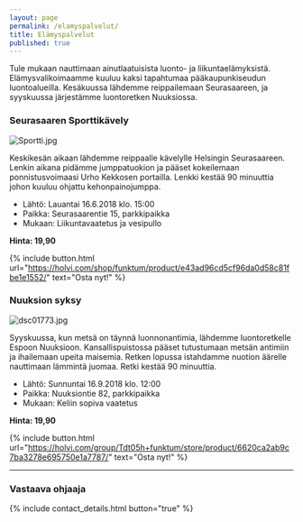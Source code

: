 ```yaml
---
layout: page
permalink: /elamyspalvelut/
title: Elämyspalvelut
published: true
---
```


Tule mukaan nauttimaan ainutlaatuisista luonto- ja liikuntaelämyksistä. Elämysvalikoimaamme kuuluu kaksi tapahtumaa pääkaupunkiseudun luontoalueilla. Kesäkuussa lähdemme reippailemaan Seurasaareen, ja syyskuussa järjestämme luontoretken Nuuksiossa.


### Seurasaaren Sporttikävely

![Sportti.jpg]({{site.baseurl}}/media/Sportti.jpg)

Keskikesän aikaan lähdemme reippaalle kävelylle Helsingin Seurasaareen. Lenkin aikana pidämme jumppatuokion ja pääset
kokeilemaan ponnistusvoimaasi Urho Kekkosen portailla. Lenkki kestää 90 minuuttia johon kuuluu ohjattu kehonpainojumppa. 

* Lähtö: Lauantai 16.6.2018 klo. 15:00
* Paikka: Seurasaarentie 15, parkkipaikka
* Mukaan: Liikuntavaatetus ja vesipullo

**Hinta: 19,90** 

{% include button.html url="https://holvi.com/shop/funktum/product/e43ad96cd5cf96da0d58c81fbe1e1552/" text="Osta nyt!" %} 


### Nuuksion syksy

![dsc01773.jpg]({{site.baseurl}}/media/dsc01773.jpg)


Syyskuussa, kun metsä on täynnä luonnonantimia, lähdemme luontoretkelle Espoon Nuuksioon. 
Kansallispuistossa pääset tutustumaan metsän antimiin ja ihailemaan upeita maisemia. 
Retken lopussa istahdamme nuotion äärelle nauttimaan lämmintä juomaa. Retki kestää 90 minuuttia.

* Lähtö: Sunnuntai 16.9.2018 klo. 12:00
* Paikka: Nuuksiontie 82, parkkipaikka
* Mukaan: Keliin sopiva vaatetus

**Hinta: 19,90** 


{% include button.html url="https://holvi.com/group/Tdt05h+funktum/store/product/6620ca2ab9c7ba3278e695750e1a7787/" text="Osta nyt!" %} 

---

### Vastaava ohjaaja

{% include contact_details.html button="true" %}
